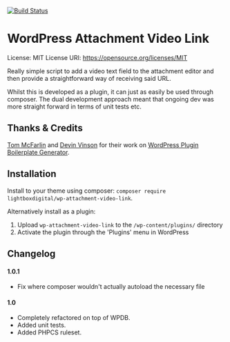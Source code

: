 [![Build Status](https://travis-ci.org/LightboxDigital/wp-attachment-video-link.svg?branch=master)](https://travis-ci.org/LightboxDigital/wp-attachment-video-link)

# WordPress Attachment Video Link

License: MIT
License URI: https://opensource.org/licenses/MIT

Really simple script to add a video text field to the attachment editor and then provide
a straightforward way of receiving said URL.

Whilst this is developed as a plugin, it can just as easily be used through composer. The dual
development approach meant that ongoing dev was more straight forward in terms of unit tests etc.

## Thanks & Credits

[Tom McFarlin](https://twitter.com/tommcfarlin)
and [Devin Vinson](https://twitter.com/devinvinson) for
their work on [WordPress Plugin Boilerplate Generator](http://wppb.me/).

## Installation

Install to your theme using composer: `composer require lightboxdigital/wp-attachment-video-link`.

Alternatively install as a plugin:
1. Upload `wp-attachment-video-link` to the `/wp-content/plugins/` directory
2. Activate the plugin through the 'Plugins' menu in WordPress

## Changelog

#### 1.0.1
* Fix where composer wouldn't actually autoload the necessary file

#### 1.0
* Completely refactored on top of WPDB.
* Added unit tests.
* Added PHPCS ruleset.
